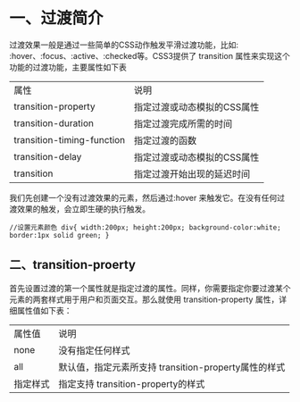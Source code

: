 # 一、过渡简介 #
过渡效果一般是通过一些简单的CSS动作触发平滑过渡功能，比如: :hover、:focus、:active、:checked等。CSS3提供了 transition 属性来实现这个功能的过渡功能，主要属性如下表
<html>
<table>
<tr><td>属性</td><td>说明</td></tr>
<tr><td>transition-property</td><td>指定过渡或动态模拟的CSS属性</td></tr>
<tr><td>transition-duration</td><td>指定过渡完成所需的时间</td></tr>
<tr><td>transition-timing-function</td><td>指定过渡的函数</td></tr>
<tr><td>transition-delay</td><td>指定过渡或动态模拟的CSS属性</td></tr>
<tr><td>transition</td><td>指定过渡开始出现的延迟时间</td></tr>
</table>
</html>

我们先创建一个没有过渡效果的元素，然后通过:hover 来触发它。在没有任何过渡效果的触发，会立即生硬的执行触发。<br>
<code>
 //设置元素颜色
 div{
     width:200px;
     height:200px;
     background-color:white;
     border:1px solid green;
 }
</code>
## 二、transition-proerty ##
首先设置过渡的第一个属性就是指定过渡的属性。同样，你需要指定你要过渡某个元素的两套样式用于用户和页面交互。那么就使用 transition-property 属性，详细属性值如下表：
<html>
<table>
<tr><td>属性值</td><td>说明</td></tr>
<tr><td>none</td><td>没有指定任何样式</td></tr>
<tr><td>all</td><td>默认值，指定元素所支持 transition-property属性的样式</td></tr>
<tr><td>指定样式</td><td>指定支持 transition-property的样式</td></tr>
</table>
</html>
